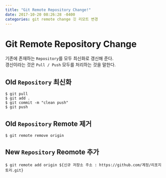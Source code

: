 ```yaml
---
title: "Git Remote Repository Change!"
date: 2017-10-20 08:26:28 -0400
categories: git remote change 깃 리모트 변경
---
```

# Git Remote Repository Change

기존에 존재하는 `Repository`를 모두 최신화로 갱신해 준다.  
갱신이라는 것은 `Pull / Push` 모두를 처리하는 것을 말한다.

## Old `Repository` 최신화

```shell
$ git pull
$ git add .
$ git commit -m "clean push"
$ git push
```

## Old `Repository` Remote 제거

```shell
$ git remote remove origin
```

## New `Repository` Reomote 추가

```shell
$ git remote add origin ${신규 저장소 주소 : https://github.com/계정/리포지토리.git}
```
